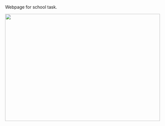 Webpage for school task.

<a href="www.brunosphotos.cc"><img src="https://infstranica.b-cdn.net/website.png" height="30%" width="100%"></a>
